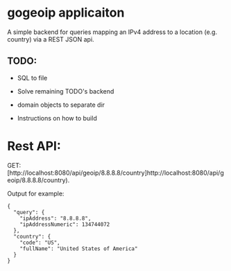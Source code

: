 # gogeoip applicaiton

A simple backend for queries mapping an IPv4 address to a location (e.g. country) via a REST JSON api.

## TODO:

- SQL to file
- Solve remaining TODO's backend
- domain objects to separate dir

- Instructions on how to build

# Rest API:

GET:
[http://localhost:8080/api/geoip/8.8.8.8/country]http://localhost:8080/api/geoip/8.8.8.8/country).

Output for example:

```
{
  "query": {
    "ipAddress": "8.8.8.8",
    "ipAddressNumeric": 134744072
  },
  "country": {
    "code": "US",
    "fullName": "United States of America"
  }
}
```
